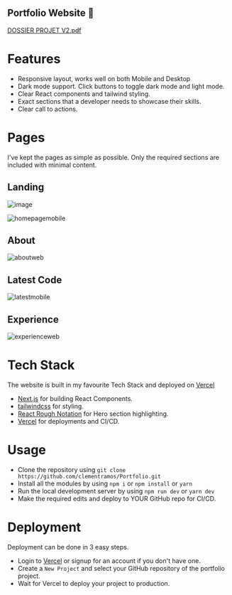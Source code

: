 ## Portfolio Website 💯

[DOSSIER PROJET V2.pdf](https://github.com/clementramos/Portfolio/files/8693094/DOSSIER.PROJET.V2.pdf)

# Features

- Responsive layout, works well on both Mobile and Desktop
- Dark mode support. Click buttons to toggle dark mode and light mode.
- Clear React components and tailwind styling.
- Exact sections that a developer needs to showcase their skills.
- Clear call to actions.

# Pages

I've kept the pages as simple as possible. Only the required sections are included with minimal content.

## Landing

![image](https://user-images.githubusercontent.com/81080837/168429802-9c845f70-a425-49ce-9092-9e50e727990a.png)

![homepagemobile](https://user-images.githubusercontent.com/81080837/168429860-6dc8bea1-88bd-40e5-9805-72b6889e218e.png)

## About

![aboutweb](https://user-images.githubusercontent.com/81080837/168429823-e8722f35-2021-4836-b020-f3cfb2328de5.png)

## Latest Code

![latestmobile](https://user-images.githubusercontent.com/81080837/168429831-de486bda-3142-46cb-8ff4-08c58562e593.png)

## Experience

![experienceweb](https://user-images.githubusercontent.com/81080837/168429839-a33dae0e-af2a-4e02-92d4-7c0e12200e10.png)

# Tech Stack

The website is built in my favourite Tech Stack and deployed on [Vercel](https://vercel.com)

- [Next.js](https://nextjs.org) for building React Components.
- [tailwindcss](https://tailwindcss.com) for styling.
- [React Rough Notation](https://roughnotation.com) for Hero section highlighting.
- [Vercel](https://vercel.com) for deployments and CI/CD.

# Usage

- Clone the repository using `git clone https://github.com/clementramos/Portfolio.git`
- Install all the modules by using `npm i` or `npm install` or `yarn`
- Run the local development server by using `npm run dev` or `yarn dev`
- Make the required edits and deploy to YOUR GitHub repo for CI/CD.

# Deployment

Deployment can be done in 3 easy steps.

- Login to [Vercel](https://vercel.com) or signup for an account if you don't have one.
- Create a `New Project` and select your GitHub repository of the portfolio project.
- Wait for Vercel to deploy your project to production.
